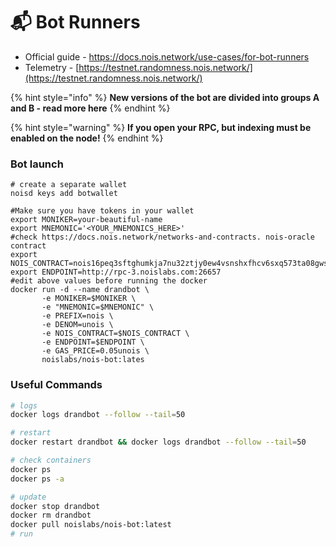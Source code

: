 # 📬 Bot Runners

* Official guide - https://docs.nois.network/use-cases/for-bot-runners
* Telemetry - [https://testnet.randomness.nois.network/](https://testnet.randomness.nois.network/)

{% hint style="info" %}
**New versions of the bot are divided into groups A and B - read more here**
{% endhint %}

{% hint style="warning" %}
**If you open your RPC, but indexing must be enabled on the node!**
{% endhint %}



### Bot launch

```shell
# create a separate wallet
noisd keys add botwallet

#Make sure you have tokens in your wallet
export MONIKER=your-beautiful-name
export MNEMONIC='<YOUR_MNEMONICS_HERE>'
#check https://docs.nois.network/networks-and-contracts. nois-oracle contract
export NOIS_CONTRACT=nois16peq3sftghumkja7nu32ztjy0ew4vsnshxfhcv6sxq573ta08gwsgldepm
export ENDPOINT=http://rpc-3.noislabs.com:26657
#edit above values before running the docker
docker run -d --name drandbot \
       -e MONIKER=$MONIKER \
       -e "MNEMONIC=$MNEMONIC" \
       -e PREFIX=nois \
       -e DENOM=unois \
       -e NOIS_CONTRACT=$NOIS_CONTRACT \
       -e ENDPOINT=$ENDPOINT \
       -e GAS_PRICE=0.05unois \
       noislabs/nois-bot:lates
```

### Useful Commands

```sh
# logs
docker logs drandbot --follow --tail=50

# restart 
docker restart drandbot && docker logs drandbot --follow --tail=50

# check containers
docker ps
docker ps -a

# update
docker stop drandbot
docker rm drandbot
docker pull noislabs/nois-bot:latest
# run
```
